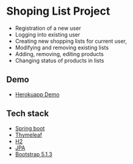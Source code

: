 # Shoping List Project

- Registration of a new user
- Logging into existing user
- Creating new shopping lists for current user,
- Modifying and removing existing lists
- Adding, removing, editing products
- Changing status of products in lists


## Demo
- [Herokuapp Demo](https://shoping-list-app.herokuapp.com)

## Tech stack

- [Spring boot](https://spring.io/projects/spring-boot)
- [Thymeleaf](https://www.thymeleaf.org/)
- [H2](https://www.h2database.com/html/main.html)
- [JPA](https://spring.io/projects/spring-data-jpa)
- [Bootstrap 5.1.3](https://getbootstrap.com/docs/5.1/getting-started/introduction/)
